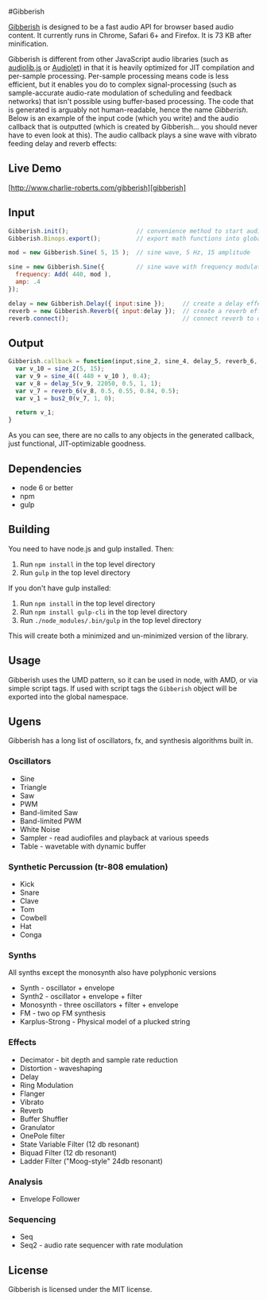 #Gibberish

[Gibberish][gibberish] is designed to be a fast audio API for browser based audio content. It currently runs in Chrome, Safari 6+ and Firefox. It is 73 KB after minification.

Gibberish is different from other JavaScript audio libraries (such as [audiolib.js][audiolib] or [Audiolet][audiolet]) in that it is heavily optimized for JIT compilation and per-sample processing. Per-sample processing means code is less efficient, but it enables you do to complex signal-processing (such as sample-accurate audio-rate modulation of scheduling and feedback networks) that isn't possible using buffer-based processing. The code that is generated is arguably not human-readable, hence the name _Gibberish_. Below is an example of the input code (which you write) and the audio callback that is outputted (which is created by Gibberish... you should never have to even look at this). The audio callback plays a sine wave with vibrato feeding delay and reverb effects:

## Live Demo
[http://www.charlie-roberts.com/gibberish][gibberish]

## Input
```javascript
Gibberish.init();                   // convenience method to start audio callback
Gibberish.Binops.export();          // export math functions into global namespace

mod = new Gibberish.Sine( 5, 15 );  // sine wave, 5 Hz, 15 amplitude

sine = new Gibberish.Sine({         // sine wave with frequency modulated by mod
  frequency: Add( 440, mod ), 
  amp: .4 
}); 

delay = new Gibberish.Delay({ input:sine });     // create a delay effect and feed our sine wave into it
reverb = new Gibberish.Reverb({ input:delay });  // create a reverb effect and feed our delay into it
reverb.connect();                                // connect reverb to default master output
```

## Output
```javascript
Gibberish.callback = function(input,sine_2, sine_4, delay_5, reverb_6, bus2_0){
  var v_10 = sine_2(5, 15);
  var v_9 = sine_4(( 440 + v_10 ), 0.4);
  var v_8 = delay_5(v_9, 22050, 0.5, 1, 1);
  var v_7 = reverb_6(v_8, 0.5, 0.55, 0.84, 0.5);
  var v_1 = bus2_0(v_7, 1, 0);

  return v_1;
}
```

As you can see, there are no calls to any objects in the generated callback, just functional, JIT-optimizable goodness.

## Dependencies

* node 6 or better
* npm
* gulp

## Building
You need to have node.js and gulp installed. Then:

1. Run `npm install` in the top level directory
2. Run `gulp` in the top level directory

If you don't have gulp installed:

1. Run `npm install` in the top level directory
2. Run `npm install gulp-cli` in the top level directory
3. Run `./node_modules/.bin/gulp` in the top level directory

This will create both a minimized and un-minimized version of the library.

## Usage
Gibberish uses the UMD pattern, so it can be used in node, with AMD, or via simple script tags. If used with script tags the `Gibberish` object will be exported into the global namespace.

## Ugens
Gibberish has a long list of oscillators, fx, and synthesis algorithms built in.

### Oscillators
* Sine
* Triangle
* Saw
* PWM
* Band-limited Saw
* Band-limited PWM
* White Noise
* Sampler - read audiofiles and playback at various speeds
* Table - wavetable with dynamic buffer

### Synthetic Percussion (tr-808 emulation)
* Kick
* Snare
* Clave
* Tom
* Cowbell
* Hat
* Conga

### Synths
All synths except the monosynth also have polyphonic versions

* Synth - oscillator + envelope
* Synth2 - oscillator + envelope + filter
* Monosynth - three oscillators + filter + envelope
* FM - two op FM synthesis
* Karplus-Strong - Physical model of a plucked string

### Effects
* Decimator - bit depth and sample rate reduction
* Distortion - waveshaping
* Delay
* Ring Modulation
* Flanger
* Vibrato
* Reverb
* Buffer Shuffler
* Granulator
* OnePole filter
* State Variable Filter (12 db resonant)
* Biquad Filter (12 db resonant)
* Ladder Filter ("Moog-style" 24db resonant)

### Analysis
* Envelope Follower

### Sequencing
* Seq
* Seq2 - audio rate sequencer with rate modulation

## License
Gibberish is licensed under the MIT license.

[gibberish]:http://www.charlie-roberts.com/gibberish
[audiolib]:https://github.com/jussi-kalliokoski/audiolib.js/
[audiolet]:https://github.com/oampo/Audiolet

